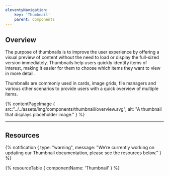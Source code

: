 ```yaml
---
eleventyNavigation:
    key: 'Thumbnail'
    parent: Components
---
```


## Overview
The purpose of thumbnails is to improve the user experience by offering a visual preview of content without the need to load or display the full-sized version immediately. Thumbnails help users quickly identify items of interest, making it easier for them to choose which items they want to view in more detail.

Thumbnails are commonly used in cards, image grids, file managers and various other scenarios to provide users with a quick overview of multiple items.

{% contentPageImage {
    src:"../../assets/img/components/thumbnail/overview.svg",
    alt: "A thumbnail that displays placeholder image."
} %}

---

## Resources

{% notification {
  type: "warning",
  message: "We’re currently working on updating our Thumbnail documentation, please see the resources below."
} %}

{% resourceTable {
    componentName: 'Thumbnail'
} %}
